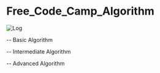 # Free_Code_Camp_Algorithm

![Log](http://arturoalviar.com/img/freecodecamp.png)

-- Basic Algorithm




-- Intermediate Algorithm 




-- Advanced Algorithm
